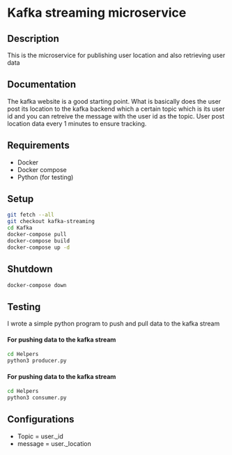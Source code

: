 # Kafka streaming microservice

## Description
This is the microservice for publishing user location and also retrieving user data

## Documentation
The kafka website is a good starting point.
What is basically does the user post its location to the kafka backend which a certain topic which is its user id and you can retreive the message with the user id as the topic. User post location data every 1 minutes to ensure tracking.

## Requirements
- Docker
- Docker compose
- Python (for testing)


## Setup
```sh
git fetch --all
git checkout kafka-streaming
cd Kafka
docker-compose pull
docker-compose build
docker-compose up -d
```

## Shutdown
```sh
docker-compose down
```

## Testing
I wrote a simple python program to push and pull data to the kafka stream
#### For pushing data to the kafka stream 
```sh
cd Helpers
python3 producer.py
```
#### For pushing data to the kafka stream 
```sh
cd Helpers
python3 consumer.py
```

## Configurations
- Topic = user._id
- message = user._location